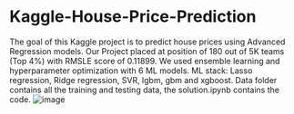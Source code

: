 # Kaggle-House-Price-Prediction
The goal of this Kaggle project is to predict house prices using Advanced Regression models.
Our Project placed at position of 180 out of 5K teams (Top 4%) with RMSLE score of 0.11899. We used ensemble learning and hyperparameter optimization with 6 ML models. 
ML stack: Lasso regression, Ridge regression, SVR, lgbm, gbm and xgboost.
Data folder contains all the training and testing data, the solution.ipynb contains the code.
![image](https://user-images.githubusercontent.com/63466198/144099075-7abe03fa-b4c4-4915-b813-e116c944b6d6.png)
